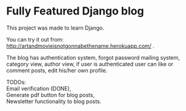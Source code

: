 # Fully Featured Django blog

This project was made to learn Django.

You can try it out from: http://artandmovieisnotgonnabethename.herokuapp.com/ .

The blog has authentication system, forgot password mailing system, category view, author view, if user is authenticated user can like or comment posts, edit his/her own profile.

TODOs:<br>
  Email verification (DONE),<br>
  Generate pdf button for blog posts,<br>
  Newsletter functionality to blog posts.
